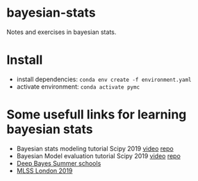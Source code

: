 # bayesian-stats
Notes and exercises in bayesian stats.

# Install
* install dependencies: `conda env create -f environment.yaml`
* activate environment: `conda activate pymc`


# Some usefull links for learning bayesian stats
* Bayesian stats modeling tutorial Scipy 2019 [video](https://www.youtube.com/watch?v=2wvt6GPZl1U&list=PLYx7XA2nY5GcDQblpQ_M1V3PQPoLWiDAC&index=36&t=0s) [repo](https://github.com/ericmjl/bayesian-stats-modelling-tutorial)
* Bayesian Model evaluation tutorial Scipy 2019 [video](https://www.youtube.com/watch?v=bmWMdVQlzIA&list=PLYx7XA2nY5GcDQblpQ_M1V3PQPoLWiDAC&index=34&t=0s) [repo](https://github.com/canyon289/bayesian-model-evaluation/)
* [Deep Bayes Summer schools](https://deepbayes.ru/)
* [MLSS London 2019](https://www.facebook.com/uclcsml/?hc_ref=ARQvxnISOWvIUFfnNyfLzYMfSz1dlb-baiPPjRQBkhLjAuVNl-PzDyh7M_oPI7nXkT4&__xts__[0]=68.ARAhBPdpNJjJdJ_ucs2UVSJYnpsRZMIuks907CdjDIDxYgVOWWRudhfs1LIpKL4Y1_W6AYzWqNbmouYxc3dI4oLxuafKlVRCpD6H-XoKoiESMgAI0UJTn76fIZuXf_BYmQxRjeVfebB9ZBh7PyDXYTRZAI__bOPaHH8qbFtj85aY_U85nRT3GkEbRzhubCWzyB5Fr8O287xwUkMIki9XHlUw2EXspMhHOWbos6MAjIUwl9geOuboGsk1cMDwaqE0ZdbBIsD34A5Ip8WUFzDinfaOiWtlLClsVTW8ee4x6-yFO_Dp-HlJbY9KG9-Y3X-z58FQ7cLPGqjjmqBvjQTc7xldLl6ayVa2hckBzQ&__tn__=kC-R)
